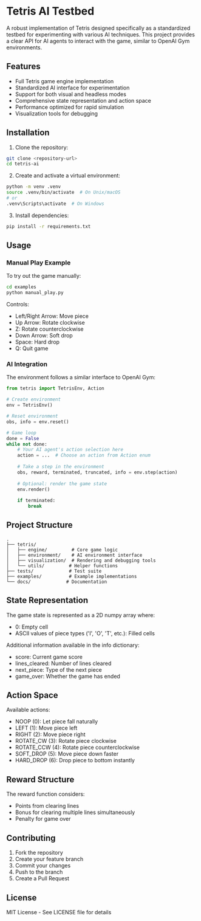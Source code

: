 # Tetris AI Testbed

A robust implementation of Tetris designed specifically as a standardized testbed for experimenting with various AI techniques. This project provides a clear API for AI agents to interact with the game, similar to OpenAI Gym environments.

## Features

- Full Tetris game engine implementation
- Standardized AI interface for experimentation
- Support for both visual and headless modes
- Comprehensive state representation and action space
- Performance optimized for rapid simulation
- Visualization tools for debugging

## Installation

1. Clone the repository:
```bash
git clone <repository-url>
cd tetris-ai
```

2. Create and activate a virtual environment:
```bash
python -m venv .venv
source .venv/bin/activate  # On Unix/macOS
# or
.venv\Scripts\activate  # On Windows
```

3. Install dependencies:
```bash
pip install -r requirements.txt
```

## Usage

### Manual Play Example

To try out the game manually:

```bash
cd examples
python manual_play.py
```

Controls:
- Left/Right Arrow: Move piece
- Up Arrow: Rotate clockwise
- Z: Rotate counterclockwise
- Down Arrow: Soft drop
- Space: Hard drop
- Q: Quit game

### AI Integration

The environment follows a similar interface to OpenAI Gym:

```python
from tetris import TetrisEnv, Action

# Create environment
env = TetrisEnv()

# Reset environment
obs, info = env.reset()

# Game loop
done = False
while not done:
    # Your AI agent's action selection here
    action = ...  # Choose an action from Action enum
    
    # Take a step in the environment
    obs, reward, terminated, truncated, info = env.step(action)
    
    # Optional: render the game state
    env.render()
    
    if terminated:
        break
```

## Project Structure

```
.
├── tetris/
│   ├── engine/         # Core game logic
│   ├── environment/    # AI environment interface
│   ├── visualization/  # Rendering and debugging tools
│   └── utils/         # Helper functions
├── tests/             # Test suite
├── examples/          # Example implementations
└── docs/             # Documentation
```

## State Representation

The game state is represented as a 2D numpy array where:
- 0: Empty cell
- ASCII values of piece types ('I', 'O', 'T', etc.): Filled cells

Additional information available in the info dictionary:
- score: Current game score
- lines_cleared: Number of lines cleared
- next_piece: Type of the next piece
- game_over: Whether the game has ended

## Action Space

Available actions:
- NOOP (0): Let piece fall naturally
- LEFT (1): Move piece left
- RIGHT (2): Move piece right
- ROTATE_CW (3): Rotate piece clockwise
- ROTATE_CCW (4): Rotate piece counterclockwise
- SOFT_DROP (5): Move piece down faster
- HARD_DROP (6): Drop piece to bottom instantly

## Reward Structure

The reward function considers:
- Points from clearing lines
- Bonus for clearing multiple lines simultaneously
- Penalty for game over

## Contributing

1. Fork the repository
2. Create your feature branch
3. Commit your changes
4. Push to the branch
5. Create a Pull Request

## License

MIT License - See LICENSE file for details 